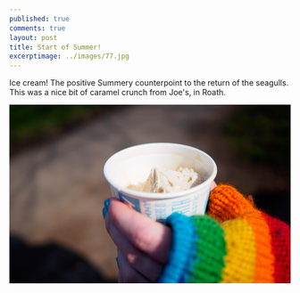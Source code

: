 ```yaml
---
published: true
comments: true
layout: post
title: Start of Summer!
excerptimage: ../images/77.jpg
---
```


Ice cream! The positive Summery counterpoint to the return of the seagulls. This was a nice bit of caramel crunch from Joe's, in Roath. 

[![Image 77/365	25mm	f/1.8	ISO100	1/4000](../images/77.jpg)]()